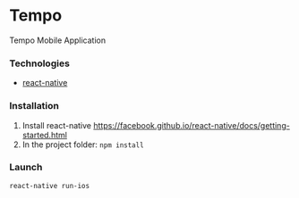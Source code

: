 # Tempo

Tempo Mobile Application

### Technologies
* [react-native](https://facebook.github.io/react-native/)

### Installation

1. Install react-native https://facebook.github.io/react-native/docs/getting-started.html
2. In the project folder: `npm install`

### Launch

`react-native run-ios`
